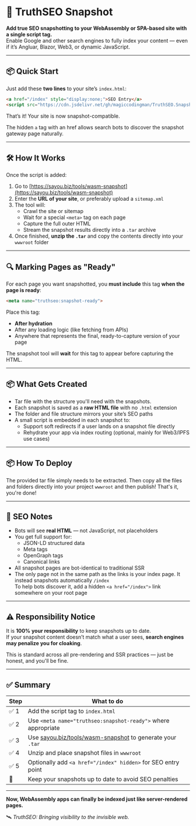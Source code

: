# 🚀 TruthSEO Snapshot

**Add true SEO snapshotting to your WebAssembly or SPA-based site with a single script tag.**  
Enable Google and other search engines to fully index your content — even if it’s Angluar, Blazor, Web3, or dynamic JavaScript.

---

## 📦 Quick Start

Just add these **two lines** to your site’s `index.html`:

```html
<a href="/index" style="display:none;">SEO Entry</a>
<script src="https://cdn.jsdelivr.net/gh/magiccodingman/TruthSEO.SnapshotClient@main/truthseo-snapshot.js"></script>
```

That’s it! Your site is now snapshot-compatible.

The hidden `a` tag with an href allows search bots to discover the snapshot gateway page naturally.

---

## 🛠️ How It Works

Once the script is added:

1. Go to [https://sayou.biz/tools/wasm-snapshot](https://sayou.biz/tools/wasm-snapshot)
2. Enter the **URL of your site**, or preferably upload a `sitemap.xml`
3. The tool will:
   - Crawl the site or sitemap
   - Wait for a special `<meta>` tag on each page
   - Capture the full outer HTML
   - Stream the snapshot results directly into a `.tar` archive
4. Once finished, **unzip the `.tar`** and copy the contents directly into your `wwwroot` folder

---

## 🔍 Marking Pages as "Ready"

For each page you want snapshotted, you **must include** this tag **when the page is ready**:

```html
<meta name="truthseo:snapshot-ready">
```

Place this tag:
- **After hydration**
- After any loading logic (like fetching from APIs)
- Anywhere that represents the final, ready-to-capture version of your page

The snapshot tool will **wait** for this tag to appear before capturing the HTML.

---

## 📦 What Gets Created

- Tar file with the structure you'll need with the snapshots.
- Each snapshot is saved as a **raw HTML file** with no `.html` extension
- The folder and file structure mirrors your site’s SEO paths
- A small script is embedded in each snapshot to:
  - Support soft redirects if a user lands on a snapshot file directly
  - Rehydrate your app via index routing (optional, mainly for Web3/IPFS use cases)

---

## 📦 How To Deploy

The provided tar file simply needs to be extracted. Then copy all the files and folders directly into your project `wwwroot` and then publish! That's it, you're done!

---

## 🤖 SEO Notes

- Bots will see **real HTML** — not JavaScript, not placeholders
- You get full support for:
  - JSON-LD structured data
  - Meta tags
  - OpenGraph tags
  - Canonical links
- All snapshot pages are bot-identical to traditional SSR
- The only page not in the same path as the links is your index page. It instead snapshots automatically `/index`  
  To help bots discover it, add a hidden `<a href="/index">` link somewhere on your root page

---

## ⚠️ Responsibility Notice

It is **100% your responsibility** to keep snapshots up to date.  
If your snapshot content doesn’t match what a user sees, **search engines may penalize you for cloaking**.

This is standard across all pre-rendering and SSR practices — just be honest, and you'll be fine.

---

## ✅ Summary

| Step | What to do |
|------|------------|
| ✅ 1 | Add the script tag to `index.html` |
| ✅ 2 | Use `<meta name="truthseo:snapshot-ready">` where appropriate |
| ✅ 3 | Use [sayou.biz/tools/wasm-snapshot](https://sayou.biz/tools/wasm-snapshot) to generate your `.tar` |
| ✅ 4 | Unzip and place snapshot files in `wwwroot` |
| ✅ 5 | Optionally add `<a href="/index" hidden>` for SEO entry point |
| 🚨 | Keep your snapshots up to date to avoid SEO penalties |

---

**Now, WebAssembly apps can finally be indexed just like server-rendered pages.**  

🛰️ *TruthSEO: Bringing visibility to the invisible web.*
